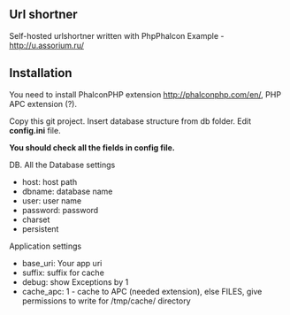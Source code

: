 Url shortner
-------------------------

Self-hosted urlshortner written with PhpPhalcon
Example - http://u.assorium.ru/

Installation
-------------------------
You need to install PhalconPHP extension http://phalconphp.com/en/, PHP APC extension (?).

Copy this git project. Insert database structure from db folder. Edit **config.ini** file.

**You should check all the fields in config file.**

DB. All the Database settings
- host: host path
- dbname: database name
- user: user name
- password: password
- charset
- persistent

Application settings
- base_uri: Your app uri
- suffix: suffix for cache
- debug: show Exceptions by 1
- cache_apc: 1 - cache to APC (needed extension), else FILES, give permissions to write for /tmp/cache/ directory
